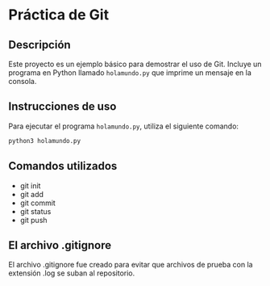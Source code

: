 # Práctica de Git

## Descripción
Este proyecto es un ejemplo básico para demostrar el uso de Git. Incluye un programa en Python llamado `holamundo.py` que imprime un mensaje en la consola.

## Instrucciones de uso
Para ejecutar el programa `holamundo.py`, utiliza el siguiente comando:
```bash
python3 holamundo.py
```

## Comandos utilizados

- git init
- git add
- git commit
- git status
- git push

## El archivo .gitignore
El archivo .gitignore fue creado para evitar que archivos de prueba con la extensión .log se suban al repositorio. 